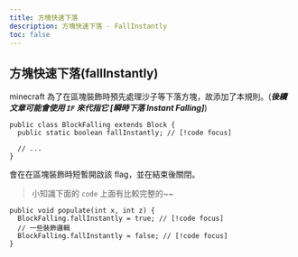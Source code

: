 ```yaml
---
title: 方塊快速下落
description: 方塊快速下落 - FallInstantly
toc: false
---
```


## 方塊快速下落(fallInstantly)

minecraft 為了在區塊裝飾時預先處理沙子等下落方塊，故添加了本規則。(_**後續文章可能會使用 `IF` 來代指它 \[瞬時下落 Instant Falling]**_)

```java{2} [BlockFalling.java] line-numbers
public class BlockFalling extends Block {
  public static boolean fallInstantly; // [!code focus]

  // ...
}
```

會在在區塊裝飾時短暫開啟該 flag，並在結束後關閉。

> 小知識下面的 `code` 上面有比較完整的~~

```java{2,4} [ChunkGeneratorOverworld.java] line-numbers
public void populate(int x, int z) {
  BlockFalling.fallInstantly = true; // [!code focus]
  // 一些裝飾邏輯
  BlockFalling.fallInstantly = false; // [!code focus]
}
```
